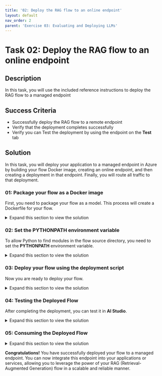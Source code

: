 ```yaml
---
title: '02: Deploy the RAG flow to an online endpoint'
layout: default
nav_order: 2
parent: 'Exercise 03: Evaluating and Deploying LLMs'
---
```


# Task 02: Deploy the RAG flow to an online endpoint

## Description

In this task, you will use the included reference instructions to deploy the RAG flow to a managed endpoint

## Success Criteria

* Successfully deploy the RAG flow to a remote endpoint 
* Verify that the deployment completes successfully
* Verify you can Test the deployment by using the endpoint on the **Test** tab

## Solution

In this task, you will deploy your application to a managed endpoint in Azure by building your flow Docker image, creating an online endpoint, and then creating a deployment in that endpoint. Finally, you will route all traffic to that deployment.

### 01: Package your flow as a Docker image

First, you need to package your flow as a model. This process will create a Dockerfile for your flow.

<details markdown="block">
<summary>Expand this section to view the solution</summary>

1. Open a terminal in the root directory of your project.

2. Run the following command to build your flow and create a Docker image:

   ```bash
   pf flow build --source src --output dist --format docker
   ```

   This command packages your flow and outputs it in the **dist** directory in Docker format.

</details>

### 02: Set the PYTHONPATH environment variable

To allow Python to find modules in the flow source directory, you need to set the **PYTHONPATH** environment variable.

<details markdown="block">
<summary>Expand this section to view the solution</summary>

1. In your terminal, run the following command:

   ```bash
   export PYTHONPATH=./src:$PYTHONPATH
   ```

{: .note }
> Skipping this step will result in a **ModuleNotFoundError: No module named 'chat_request'**.

</details>

### 03: Deploy your flow using the deployment script

Now you are ready to deploy your flow.

<details markdown="block">
<summary>Expand this section to view the solution</summary>

1. Open the deployment script: **util/deploy_moe.py**

1. Go to **util/deploy_moe.py**, line **77** and update it with the following code to configure your flow to work with the AI Foundry Test Chat interface.

   ```
        model=Model(
            name="ragflow",
            path=flow_path,  # path to promptflow folder
            properties=[ # this enables the chat interface in the endpoint test tab
                ["azureml.promptflow.source_flow_id", "ragflow"],
                ["azureml.promptflow.mode", "chat"],
                ["azureml.promptflow.chat_input", "question"],
                ["azureml.promptflow.chat_output", "answer"]
            ]
        ),
   ```

1. In **util/deploy_moe.py**, under **environment_variables** on **line 111**, add the following values:

   ```
   "AZURE_TENANT_ID": os.environ["AZURE_TENANT_ID"],
   "AZURE_CLIENT_ID": os.environ["AZURE_CLIENT_ID"],
   "AZURE_CLIENT_SECRET": os.environ["AZURE_CLIENT_SECRET"],
   ```

   ![deploy script additions](images/deploy-script-additions.png)

1. Save changes to **deploy_moe.py**.

1. Open the **.env** file in your project folder, replace the following values and add to the file:

   ```
   AZURE_CLIENT_ID=[YOUR_SP_CLIENT_ID]
   AZURE_CLIENT_SECRET=[YOUR_SP_CLIENT_SECRET]
   ```

   ![Environment variable additions](images/env-additions.png)

1. Save changes to **.env**.

1. In the terminal, run the following command. Be sure to replace the placeholder **XXXX** in both the **endpoint-name** and **deployment-name** with a unique four-digit number of your choice.

   ```bash
   python util/deploy_moe.py --endpoint-name rag-XXXX-endpoint --deployment-name rag-XXXX-deployment
   ```

   {: .important }
   > Both the endpoint and deployment names must be unique within your Azure region. If you see an error indicating that the name is already in use, simply choose different names. Please note, the deployment process can take several minutes to complete.

   {: .note }
   > This may take around 20 minutes to deploy.

1. Once the deployment completes, you should see output similar to the following in your terminal:

   ![IMAGE OF DEPLOYMENT COMPLETION](images/deployment01.png)

{: .note}
> If you receive the error "Key based authentication is not permitted on this storage account," enable the option **Allow storage account key access** in the **Configuration** section of your storage account in the Azure portal.

</details>

### 04: Testing the Deployed Flow

After completing the deployment, you can test it in **AI Studio**.

<details markdown="block">
<summary>Expand this section to view the solution</summary>

1. Go to your new deployment in **AI Studio** and open the **Test** tab. 

1. Ask a question like this:  "How can I request a refill for my prescription at Lamna Healthcare?"

   ![IMAGE OF TESTING](images/testdeploy.png)

</details>

### 05: Consuming the Deployed Flow

<details markdown="block">
<summary>Expand this section to view the solution</summary>
   
1. Navigate to your deployment in **AI Studio** and open the **Consume** tab.

1. Select the **Python** tab, then copy the example code.

   ![IMAGE OF EXAMPLE CODE](images/deployment04.png)

1. Save it as a **test.py** file in the **./local** directory within your repository.

1. Before running the program, update the **test.py** file with the **request data** and your **deployment API key** for accessing the deployment.

   ![IMAGE OF WHERE TO MAKE CHANGES](images/deployment05.png)

   Request data:

   ```json
   {
     "question": "How can I request a refill for my prescription at Lamna Healthcare?",
     "chat_history": []
   }
   ```

1. Now, you're ready to run the **test.py** program.

   ```bash
   python local/test.py
   ```

   ![IMAGE OF PROGRAM EXECUTION](images/deployment06.png)

</details>

**Congratulations!** You have successfully deployed your flow to a managed endpoint. You can now integrate this endpoint into your applications or services, allowing you to leverage the power of your RAG (Retrieval-Augmented Generation) flow in a scalable and reliable manner.
